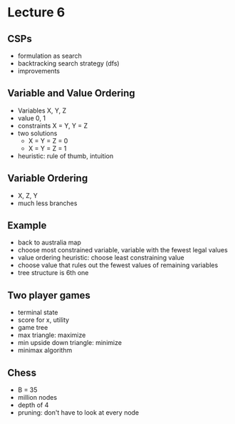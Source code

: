 # Lecture 6

## CSPs
- formulation as search
- backtracking search strategy (dfs)
- improvements

## Variable and Value Ordering
- Variables X, Y, Z
- value 0, 1
- constraints X = Y, Y = Z
- two solutions
  - X = Y = Z = 0
  - X = Y = Z = 1
- heuristic: rule of thumb, intuition

## Variable Ordering
- X, Z, Y
- much less branches

## Example
- back to australia map
- choose most constrained variable, variable with the fewest legal values
- value ordering heuristic: choose least constraining value
- choose value that rules out the fewest values of remaining variables
- tree structure is 6th one

## Two player games
- terminal state
- score for x, utility
- game tree
- max triangle: maximize
- min upside down triangle: minimize
- minimax algorithm

## Chess
- B = 35
- million nodes
- depth of 4
- pruning: don't have to look at every node
